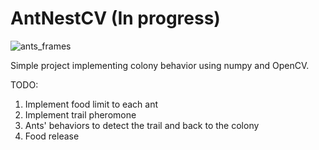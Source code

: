 # AntNestCV (In progress)

![ants_frames](resources/frames.gif)

Simple project implementing colony behavior using numpy and OpenCV.

TODO:

1. Implement food limit to each ant
2. Implement trail pheromone
3. Ants' behaviors to detect the trail and back to the colony
4. Food release

